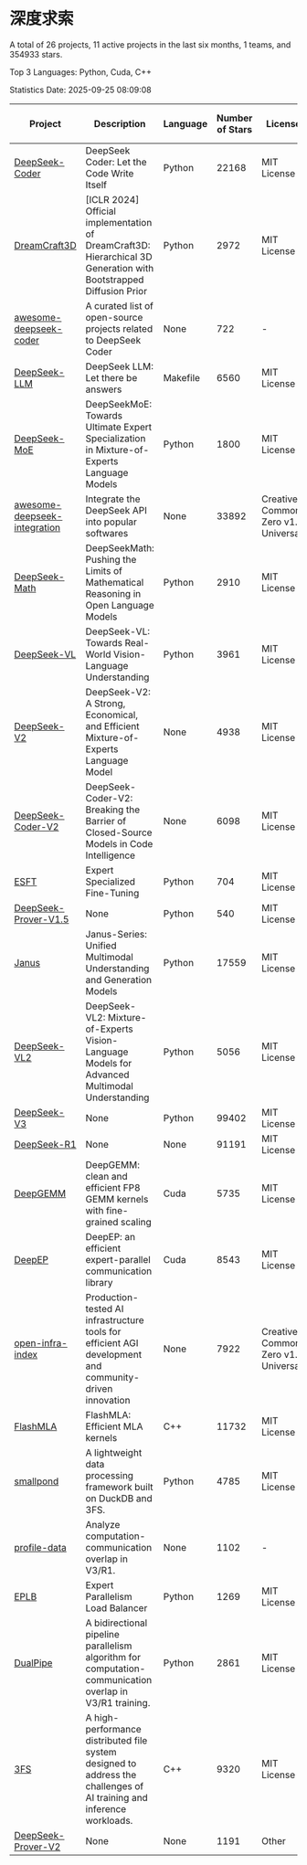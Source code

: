 # 深度求索

A total of 26 projects, 11 active projects in the last six months, 1 teams, and 354933 stars.

Top 3 Languages: Python, Cuda, C++

Statistics Date: 2025-09-25 08:09:08

| Project | Description | Language | Number of Stars | License | Creation Date | Last Updated Date | Last Pushed Date |
| --- | --- | --- | --- | --- | --- | --- | --- |
| [DeepSeek-Coder](https://github.com/deepseek-ai/DeepSeek-Coder) | DeepSeek Coder: Let the Code Write Itself | Python | 22168 | MIT License | 2023-10-20 | 2025-09-25 | 2024-05-21 |
| [DreamCraft3D](https://github.com/deepseek-ai/DreamCraft3D) | [ICLR 2024] Official implementation of DreamCraft3D: Hierarchical 3D Generation with Bootstrapped Diffusion Prior | Python | 2972 | MIT License | 2023-10-23 | 2025-09-23 | 2025-04-22 |
| [awesome-deepseek-coder](https://github.com/deepseek-ai/awesome-deepseek-coder) | A curated list of open-source projects related to DeepSeek Coder | None | 722 | - | 2023-11-06 | 2025-09-22 | 2024-04-03 |
| [DeepSeek-LLM](https://github.com/deepseek-ai/DeepSeek-LLM) | DeepSeek LLM: Let there be answers | Makefile | 6560 | MIT License | 2023-11-29 | 2025-09-25 | 2024-02-04 |
| [DeepSeek-MoE](https://github.com/deepseek-ai/DeepSeek-MoE) | DeepSeekMoE: Towards Ultimate Expert Specialization in Mixture-of-Experts Language Models | Python | 1800 | MIT License | 2024-01-02 | 2025-09-24 | 2024-01-16 |
| [awesome-deepseek-integration](https://github.com/deepseek-ai/awesome-deepseek-integration) | Integrate the DeepSeek API into popular softwares | None | 33892 | Creative Commons Zero v1.0 Universal | 2024-01-11 | 2025-09-25 | 2025-09-25 |
| [DeepSeek-Math](https://github.com/deepseek-ai/DeepSeek-Math) | DeepSeekMath: Pushing the Limits of Mathematical Reasoning in Open Language Models | Python | 2910 | MIT License | 2024-02-05 | 2025-09-25 | 2024-04-15 |
| [DeepSeek-VL](https://github.com/deepseek-ai/DeepSeek-VL) | DeepSeek-VL: Towards Real-World Vision-Language Understanding | Python | 3961 | MIT License | 2024-03-07 | 2025-09-24 | 2024-04-24 |
| [DeepSeek-V2](https://github.com/deepseek-ai/DeepSeek-V2) | DeepSeek-V2: A Strong, Economical, and Efficient Mixture-of-Experts Language Model | None | 4938 | MIT License | 2024-04-22 | 2025-09-25 | 2024-09-25 |
| [DeepSeek-Coder-V2](https://github.com/deepseek-ai/DeepSeek-Coder-V2) | DeepSeek-Coder-V2: Breaking the Barrier of Closed-Source Models in Code Intelligence | None | 6098 | MIT License | 2024-06-14 | 2025-09-25 | 2024-09-24 |
| [ESFT](https://github.com/deepseek-ai/ESFT) | Expert Specialized Fine-Tuning | Python | 704 | MIT License | 2024-07-04 | 2025-09-23 | 2025-05-22 |
| [DeepSeek-Prover-V1.5](https://github.com/deepseek-ai/DeepSeek-Prover-V1.5) | None | Python | 540 | MIT License | 2024-08-15 | 2025-09-24 | 2024-08-16 |
| [Janus](https://github.com/deepseek-ai/Janus) | Janus-Series: Unified Multimodal Understanding and Generation Models | Python | 17559 | MIT License | 2024-10-18 | 2025-09-25 | 2025-02-01 |
| [DeepSeek-VL2](https://github.com/deepseek-ai/DeepSeek-VL2) | DeepSeek-VL2: Mixture-of-Experts Vision-Language Models for Advanced Multimodal Understanding | Python | 5056 | MIT License | 2024-12-13 | 2025-09-24 | 2025-02-26 |
| [DeepSeek-V3](https://github.com/deepseek-ai/DeepSeek-V3) | None | Python | 99402 | MIT License | 2024-12-26 | 2025-09-25 | 2025-08-28 |
| [DeepSeek-R1](https://github.com/deepseek-ai/DeepSeek-R1) | None | None | 91191 | MIT License | 2025-01-20 | 2025-09-25 | 2025-06-27 |
| [DeepGEMM](https://github.com/deepseek-ai/DeepGEMM) | DeepGEMM: clean and efficient FP8 GEMM kernels with fine-grained scaling | Cuda | 5735 | MIT License | 2025-02-13 | 2025-09-25 | 2025-09-25 |
| [DeepEP](https://github.com/deepseek-ai/DeepEP) | DeepEP: an efficient expert-parallel communication library | Cuda | 8543 | MIT License | 2025-02-17 | 2025-09-25 | 2025-09-25 |
| [open-infra-index](https://github.com/deepseek-ai/open-infra-index) | Production-tested AI infrastructure tools for efficient AGI development and community-driven innovation | None | 7922 | Creative Commons Zero v1.0 Universal | 2025-02-21 | 2025-09-25 | 2025-05-15 |
| [FlashMLA](https://github.com/deepseek-ai/FlashMLA) | FlashMLA: Efficient MLA kernels | C++ | 11732 | MIT License | 2025-02-21 | 2025-09-24 | 2025-09-22 |
| [smallpond](https://github.com/deepseek-ai/smallpond) | A lightweight data processing framework built on DuckDB and 3FS. | Python | 4785 | MIT License | 2025-02-24 | 2025-09-25 | 2025-03-05 |
| [profile-data](https://github.com/deepseek-ai/profile-data) | Analyze computation-communication overlap in V3/R1. | None | 1102 | - | 2025-02-26 | 2025-09-25 | 2025-03-21 |
| [EPLB](https://github.com/deepseek-ai/EPLB) | Expert Parallelism Load Balancer | Python | 1269 | MIT License | 2025-02-26 | 2025-09-24 | 2025-03-24 |
| [DualPipe](https://github.com/deepseek-ai/DualPipe) | A bidirectional pipeline parallelism algorithm for computation-communication overlap in V3/R1 training. | Python | 2861 | MIT License | 2025-02-26 | 2025-09-24 | 2025-03-10 |
| [3FS](https://github.com/deepseek-ai/3FS) |  A high-performance distributed file system designed to address the challenges of AI training and inference workloads.  | C++ | 9320 | MIT License | 2025-02-27 | 2025-09-24 | 2025-09-23 |
| [DeepSeek-Prover-V2](https://github.com/deepseek-ai/DeepSeek-Prover-V2) | None | None | 1191 | Other | 2025-04-30 | 2025-09-24 | 2025-07-18 |
